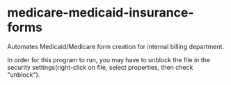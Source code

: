 # medicare-medicaid-insurance-forms
Automates Medicaid/Medicare form creation for internal billing department.

In order for this program to run, you may have to unblock the file in the security settings(right-click on file, select properties, then check "unblock").
